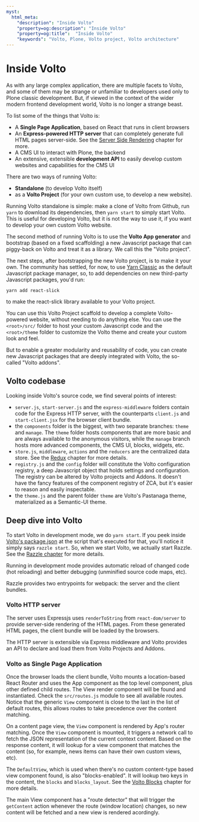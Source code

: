 ```yaml
---
myst:
  html_meta:
    "description": "Inside Volto"
    "property=og:description": "Inside Volto"
    "property=og:title":  "Inside Volto"
    "keywords": "Volto, Plone, Volto project, Volto architecture"
---
```


# Inside Volto

As with any large complex application, there are multiple facets to Volto, and
some of them may be strange or unfamiliar to developers used only to Plone
classic development. But, if viewed in the context of the wider modern frontend
development world, Volto is no longer a strange beast.

To list some of the things that Volto is:

- A **Single Page Application**, based on React that runs in client browsers
- An **Express-powered HTTP server** that can completely generate full HTML pages
  server-side. See the [Server Side Rendering](./client-ssr) chapter for more.
- A CMS UI to interact with Plone, the backend
- An extensive, extensible **development API** to easily develop custom websites and
  capabilities for the CMS UI

There are two ways of running Volto:

- **Standalone** (to develop Volto itself)
- as a **Volto Project** (for your own custom use, to develop a new website).

Running Volto standalone is simple: make a clone of Volto from Github, run
`yarn` to download its dependencies, then `yarn start` to simply start Volto.
This is useful for developing Volto, but it is not the way to use it, if you
want to develop your own custom Volto website.

The second method of running Volto is to use the **Volto App generator** and
bootstrap (based on a fixed scaffolding) a new Javascript package that can
piggy-back on Volto and treat it as a library. We call this the "Volto
project".


The next steps, after bootstrapping the new Volto project, is to make it your
own. The community has settled, for now, to use [Yarn
Classic](https://classic.yarnpkg.com/lang/en/) as the default Javascript
package manager, so, to add dependencies on new third-party
Javascript packages, you'd run:

```
yarn add react-slick
```

to make the react-slick library available to your Volto project.

You can use this Volto Project scaffold to develop a complete Volto-powered
website, without needing to do anything else. You can use the `<root>/src/` folder to
host your custom Javascript code and the `<root>/theme` folder to customize the
Volto theme and create your custom look and feel.

But to enable a greater modularity and reusability of code, you can create new
Javascript packages that are deeply integrated with Volto, the so-called "Volto
addons".

## Volto codebase

Looking inside Volto's source code, we find several points of interest:

- `server.js`, `start-server.js` and the `express-middleware` folders contain
  code for the Express HTTP server, with the counterparts `client.js` and
  `start-client.jsx` for the browser client bundle.
- the `components` folder is the biggest, with two separate branches: `theme`
  and `manage`. The `theme` folder hosts components that are more basic and are
  always available to the anonymous visitors, while the `manage` branch hosts
  more advanced components, the CMS UI, blocks, widgets, etc.
- `store.js`, `middleware`, `actions` and the `reducers` are the centralized
  data store. See the [Redux](./redux) chapter for more details.
- `registry.js` and the `config` folder will constitute the Volto configuration
  registry, a deep Javascript object that holds settings and configuration.
  The registry can be altered by Volto projects and Addons. It doesn't have the
  fancy features of the component registry of ZCA, but it's easier to reason
  and easily inspectable.
- the `theme.js` and the parent folder `theme` are Volto's Pastanaga theme,
  materialized as a Semantic-UI theme.

## Deep dive into Volto

To start Volto in development mode, we do `yarn start`. If you peek inside [Volto's
package.json][1] at
the script that's executed for that, you'll notice it simply says `razzle
start`. So, when we start Volto, we actually start Razzle. See the
[Razzle chapter](./razzle) for more details.

Running in development mode provides automatic reload of changed code
(hot reloading) and better debugging (unminified source code maps, etc).

Razzle provides two entrypoints for webpack: the server and the client bundles.

### Volto HTTP server

The server uses Expressjs uses `renderToString` from `react-dom/server` to
provide server-side rendering of the HTML pages. From these generated HTML
pages, the client bundle will be loaded by the browsers.

The HTTP server is extensible via Express middleware and Volto provides an API
to declare and load them from Volto Projects and Addons.

### Volto as Single Page Application

Once the browser loads the client bundle, Volto mounts a location-based React
Router and uses the App component as the top level component, plus other
defined child routes. The View render component will be found and instantiated.
Check the `src/routes.js` module to see all available routes. Notice that the
generic `View` component is close to the last in the list of default routes,
this allows routes to take precedence over the content matching.

On a content page view, the `View` component is rendered by App's router
matching. Once the `View` component is mounted, it triggers a network call to
fetch the JSON representation of the current context content. Based on the
response content, it will lookup for a view component that matches the content
(so, for example, news items can have their own custom views, etc).

The `DefaultView`, which is used when there's no custom content-type based view
component found, is also "blocks-enabled". It will lookup two keys in the
content, the `blocks` and `blocks_layout`. See the [Volto Blocks](./blocks)
chapter for more details.

The main View component has a "route detector" that will trigger the
`getContent` action whenever the route (window location) changes, so new
content will be fetched and a new view is rendered acordingly.

[1]: https://github.com/plone/volto/blob/d7b6db3db239d09ceafee61dacf14fa7acec9b4b/package.json#L33
